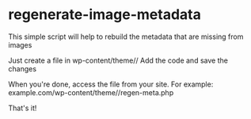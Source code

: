 # regenerate-image-metadata
This simple script will help to rebuild the metadata that are missing from images

Just create a file in wp-content/theme/<your-theme-name>/
Add the code and save the changes

When you're done, access the file from your site. For example: example.com/wp-content/theme/<your-theme-name>/regen-meta.php

That's it!